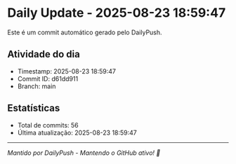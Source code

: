 # Daily Update - 2025-08-23 18:59:47

Este é um commit automático gerado pelo DailyPush.

## Atividade do dia
- Timestamp: 2025-08-23 18:59:47
- Commit ID: d61dd911
- Branch: main

## Estatísticas
- Total de commits: 56
- Última atualização: 2025-08-23 18:59:47

---
*Mantido por DailyPush - Mantendo o GitHub ativo! 🚀*
